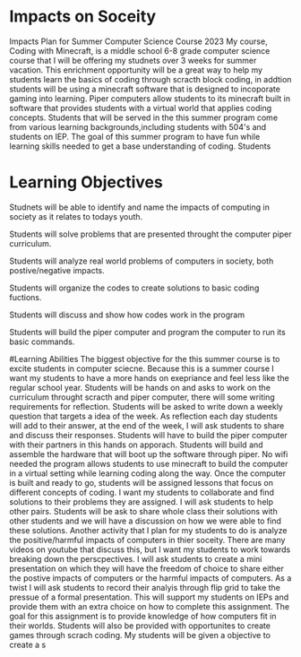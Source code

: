 # Impacts on Soceity
Impacts Plan for Summer Computer Science Course 2023
My course, Coding with Minecraft, is a middle school 6-8 grade computer science course that I will be offering my studnets over 3 weeks for summer vacation. This enrichment opportunity will be a great way to help my students learn the basics of coding through scracth block coding, in addtion students will be using a minecraft software that is designed to incoporate gaming into learning. Piper computers allow students to its minecraft built in software that provides students with a virtual world that applies coding concepts. Students that will be served in the this summer program come from various learning backgrounds,including students with 504's and students on IEP. The goal of this summer program to have fun while learning skills needed to get a base understanding of coding. Students 

# Learning Objectives
Studnets will be able to identify and name the impacts of computing in society as it relates to todays youth. 

Students will solve problems that are presented throught the computer piper curriculum. 

Students will analyze real world problems of computers in society, both postive/negative impacts.

Students will organize the codes to create solutions to basic coding fuctions.

Students will discuss and show how codes work in the program

Students will build the piper computer and program the computer to run its basic commands. 

#Learning Abilities 
The biggest objective for the this summer course is to excite students in computer sciecne. Because this is a summer course I want my students to have a more hands on exepriance and feel less like the regular school year. Students will be hands on and asks to work on the curriculum throught scracth and piper computer, there will some writing requirements for reflection. 
Students will be asked to write down a weekly question that targets a idea of the week. As reflection each day students will add to their answer, at the end of the week, I will ask students to share and discuss their responses. 
Students will have to build the piper computer with their partners in this hands on apporach. Students will build and assemble the hardware that will boot up the software through piper. No wifi needed the program allows students to use minecraft to build the computer in a virtual setting while learning coding along the way. 
Once the computer is built and ready to go, students will be assigned lessons that focus on different concepts of coding. I want my students to collaborate and find solutions to their problems they are assigned. I will ask students to help other pairs. Students will be ask to share whole class their solutions with other students and we will have a discussion on how we were able to find these solutions. 
Another activity that I plan for my students to do is analyze the positive/harmful impacts of computers in thier soceity. There are many videos on youtube that discuss this, but I want my students to work towards breaking down the perscpectives. I will ask students to create a mini presentation on which they will have the freedom of choice to share either the postive impacts of computers or the harmful impacts of computers. As a twist I will ask students to record their analyis through flip grid to take the pressue of a formal presentation. This will support my students on IEPs and provide them with an extra choice on how to complete this assignment. The goal for this assignment is to provide knowledge of how computers fit in their worlds. 
Students will also be provided with opportunites to create games through scrach coding. My students will be given a objective to create a s

